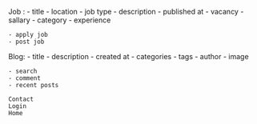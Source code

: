 Job : 
    - title
    - location
    - job type
    - description
    - published at
    - vacancy
    - sallary
    - category
    - experience
    
    - apply job
    - post job

Blog:
    - title
    - description
    - created at
    - categories
    - tags
    - author
    - image

    - search
    - comment
    - recent posts

    Contact
    Login
    Home